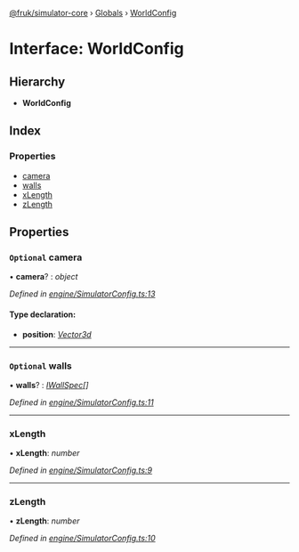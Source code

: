 [@fruk/simulator-core](../README.md) › [Globals](../globals.md) › [WorldConfig](worldconfig.md)

# Interface: WorldConfig

## Hierarchy

* **WorldConfig**

## Index

### Properties

* [camera](worldconfig.md#optional-camera)
* [walls](worldconfig.md#optional-walls)
* [xLength](worldconfig.md#xlength)
* [zLength](worldconfig.md#zlength)

## Properties

### `Optional` camera

• **camera**? : *object*

*Defined in [engine/SimulatorConfig.ts:13](https://github.com/zhiquanyeo/SimulatorCore/blob/f1bf202/src/engine/SimulatorConfig.ts#L13)*

#### Type declaration:

* **position**: *[Vector3d](../globals.md#vector3d)*

___

### `Optional` walls

• **walls**? : *[IWallSpec](iwallspec.md)[]*

*Defined in [engine/SimulatorConfig.ts:11](https://github.com/zhiquanyeo/SimulatorCore/blob/f1bf202/src/engine/SimulatorConfig.ts#L11)*

___

###  xLength

• **xLength**: *number*

*Defined in [engine/SimulatorConfig.ts:9](https://github.com/zhiquanyeo/SimulatorCore/blob/f1bf202/src/engine/SimulatorConfig.ts#L9)*

___

###  zLength

• **zLength**: *number*

*Defined in [engine/SimulatorConfig.ts:10](https://github.com/zhiquanyeo/SimulatorCore/blob/f1bf202/src/engine/SimulatorConfig.ts#L10)*
